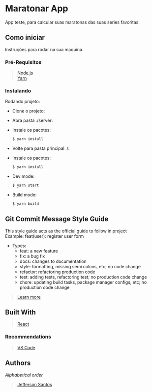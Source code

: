 # Maratonar App

App teste, para calcular suas maratonas das suas series favoritas.

## Como iniciar

Instruções para rodar na sua maquina.

### Pré-Requisitos

> [Node.js](http://nodejs.org/) \
> [Yarn](https://yarnpkg.com/pt-BR/)

### Instalando

Rodando projeto:

* Clone o projeto:

* Abra pasta ./server:

* Instale os pacotes:

  ```sh
  $ yarn install
  ```

* Volte para pasta principal ./:
* Instale os pacotes:

  ```sh
  $ yarn install
  ```

* Dev mode:

  ```sh
  $ yarn start
  ```

* Build mode:

  ```sh
  $ yarn build
  ```

## Git Commit Message Style Guide

This style guide acts as the official guide to follow in project\
Example: feat(user): register user form

* Types:
  * feat: a new feature
  * fix: a bug fix
  * docs: changes to documentation
  * style: formatting, missing semi colons, etc; no code change
  * refactor: refactoring production code
  * test: adding tests, refactoring test; no production code change
  * chore: updating build tasks, package manager configs, etc; no production code change

> [Learn more](https://udacity.github.io/git-styleguide/)

## Built With

> [React](https://reactjs.org/)

### Recommendations

> [VS Code](https://code.visualstudio.com/)

## Authors

_Alphabetical order_

> [Jefferson Santos](https://github.com/jeffsjs)
